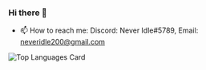 ### Hi there 👋

- 📫 How to reach me: Discord: Never Idle#5789, Email: neveridle200@gmail.com



![Top Languages Card](https://github-readme-stats.vercel.app/api/top-langs/?username=databunks&layout=compact&theme=highcontrast)
